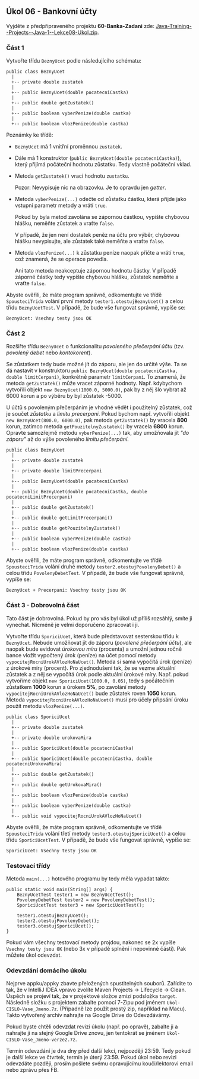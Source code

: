 Úkol 06 - Bankovní účty
-----------------------

Vyjděte z předpřipraveného projektu **60-Banka-Zadani**
zde: [Java-Training--Projects--Java-1--Lekce08-Ukol.zip](../../data/2020-jaro/java-1/Java-Training--Projects--Java-1--Lekce08-Ukol.zip).



### Část 1

Vytvořte třídu `BeznyUcet` podle následujícího schématu:

~~~~
public class BeznyUcet
  |
  +-- private double zustatek
  |
  +-- public BeznyUcet(double pocatecniCastka)
  |
  +-- public double getZustatek()
  |
  +-- public boolean vyberPenize(double castka)
  |
  +-- public boolean vlozPenize(double castka)
~~~~

Poznámky ke třídě:

- `BeznyUcet` má 1 vnitřní proměnnou `zustatek`.

- Dále má 1 konstruktor (`public BeznyUcet(double pocatecniCastka)`), který přijímá počáteční hodnotu zůstatku.
    Tedy vlastně počáteční vklad.

- Metoda `getZustatek()` vrací hodnotu `zustatku`.

    Pozor: Nevypisuje nic na obrazovku. Je to opravdu jen *getter*.

- Metoda `vyberPenize(...)` odečte od zůstatku částku, která
    přijde jako vstupní parametr metody a vrátí `true`.

    Pokud by byla metod zavolána se zápornou částkou,
    vypište chybovou hlášku, neměňte zůstatek a vraťte `false`.

    V případě, že jen není dostatek peněz na účtu pro výběr,
    chybovou hlášku nevypisujte, ale zůstatek také neměňte
    a vraťte `false`.

- Metoda `vlozPenize(...)` k zůstatku peníze naopak přičte
    a vrátí `true`, což znamená, že se operace povedla.

    Ani tato metoda neakceptuje zápornou hodnotu částky.
    V případě záporné částky tedy vypište chybovou
    hlášku, zůstatek neměňte a vraťte `false`.


Abyste ověřili, že máte program správně,
odkomentujte ve třídě `SpousteciTrida` volání první metody
`tester1.otestujBeznyUcet()` a celou třídu `BeznyUcetTest`.
V případě, že bude vše fungovat správně, vypíše se:
~~~~
BeznyUcet: Vsechny testy jsou OK
~~~~



### Část 2

Rozšiřte třídu `BeznyUcet` o funkcionalitu *povoleného přečerpání účtu*
(tzv. *povolený debet* nebo *kontokorent*).

Se zůstatkem tedy bude možné jít do záporu, ale jen do určité výše.
Ta se dá nastavit v konstruktoru
`public BeznyUcet(double pocatecniCastka, double limitCerpani)`,
konkrétně parametr `limitCerpani`.
To znamená, že metoda `getZustatek()` může vracet záporné hodnoty.
Např. kdybychom vytvořili objekt `new BeznyUcet(1000.0, 5000.0)`,
pak by z něj šlo vybrat až 6000 korun a po výběru by byl zůstatek
-5000.

U účtů s povoleným přečerpáním je vhodné vědět i
použitelný zůstatek, což je součet *zůstatku* a *limitu precerpani*.
Pokud bychom např. vytvořili objekt `new BeznyUcet(800.0, 6000.0)`,
pak metoda `getZustatek()` by vracela **800** korun,
zatímco metoda `getPouzitelnyZustatek()` by vracela **6800** korun.
Opravte samozřejmě metodu `vyberPenize(...)` tak,
aby umožňovala jít *"do záporu"* až do výše povoleného *limitu
přečerpání*.

~~~~
public class BeznyUcet
  |
  +-- private double zustatek
  |
  +-- private double limitPrecerpani
  |
  +-- public BeznyUcet(double pocatecniCastka)
  |
  +-- public BeznyUcet(double pocatecniCastka, double pocatecniLimitPrecerpani)
  |
  +-- public double getZustatek()
  |
  +-- public double getLimitPrecerpani()
  |
  +-- public double getPouzitelnyZustatek()
  |
  +-- public boolean vyberPenize(double castka)
  |
  +-- public boolean vlozPenize(double castka)
~~~~

Abyste ověřili, že máte program správně,
odkomentujte ve třídě `SpousteciTrida` volání druhé metody
`tester2.otestujPovolenyDebet()` a celou třídu `PovolenyDebetTest`.
V případě, že bude vše fungovat správně, vypíše se:
~~~~
BeznyUcet + Precerpani: Vsechny testy jsou OK
~~~~



### Část 3 - Dobrovolná část

Tato část je dobrovolná.
Pokud by pro vás byl úkol už příliš rozsáhlý, smíte ji vynechat.
Nicméně je velmi doporučeno zpracovat i ji.

Vytvořte třídu `SporiciUcet`,
která bude představovat sesterskou třídu k `BeznyUcet`.
Nebude umožňovat jít do záporu (*povolené přečerpání účtu*),
ale naopak bude evidovat *úrokovou míru* (procenta) a umožní
jednou ročně bance vložit vypočtený úrok (peníze) na účet
pomocí metody `vypocitejRocniUrokAVlozHoNaUcet()`.
Metoda si sama vypočítá
úrok (peníze) z úrokové míry (procent). Pro zjednodušení tak, že se vezme
aktuální zůstatek a z něj se vypočítá úrok podle aktuální úrokové míry.
Např. pokud vytvoříme objekt `new SporiciUcet(1000.0, 0.05)`,
tedy s počátečním zůstatkem **1000** korun a úrokem **5%**,
po zavolání metody `vypocitejRocniUrokAVlozHoNaUcet()` bude zůstatek
roven **1050** korun.
Metoda `vypocitejRocniUrokAVlozHoNaUcet()` musí pro účely připsání
úroku použít metodu `vlozPenize(...)`.


~~~~
public class SporiciUcet
  |
  +-- private double zustatek
  |
  +-- private double urokovaMira
  |
  +-- public SporiciUcet(double pocatecniCastka)
  |
  +-- public SporiciUcet(double pocatecniCastka, double pocatecniUrokovaMira)
  |
  +-- public double getZustatek()
  |
  +-- public double getUrokovaMira()
  |
  +-- public boolean vlozPenize(double castka)
  |
  +-- public boolean vyberPenize(double castka)
  |
  +-- public void vypocitejRocniUrokAVlozHoNaUcet()
~~~~

Abyste ověřili, že máte program správně,
odkomentujte ve třídě `SpousteciTrida` volání třetí metody
`tester3.otestujSporiciUcet()` a celou třídu `SporiciUcetTest`.
V případě, že bude vše fungovat správně, vypíše se:
~~~~
SporiciUcet: Vsechny testy jsou OK
~~~~



### Testovací třídy

Metoda `main(...)` hotového programu by tedy měla vypadat takto:

~~~~
public static void main(String[] args) {
    BeznyUcetTest tester1 = new BeznyUcetTest();
    PovolenyDebetTest tester2 = new PovolenyDebetTest();
    SporiciUcetTest tester3 = new SporiciUcetTest();

    tester1.otestujBeznyUcet();
    tester2.otestujPovolenyDebet();
    tester3.otestujSporiciUcet();
}
~~~~

Pokud vám všechny testovací metody projdou, nakonec se 2x vypíše
`Vsechny testy jsou OK` (nebo 3x v případě splnění i nepovinné části).
Pak můžete úkol odevzdat.



### Odevzdání domácího úkolu

Nejprve appku/appky zbavte přeložených spustitelných souborů.
Zařídíte to tak, že v IntelliJ IDEA vpravo zvolíte
Maven Projects -> Lifecycle -> Clean.
Úspěch se projeví tak, že v projektové složce zmizí
podsložka `target`.
Následně složku s projektem
zabalte pomocí 7-Zipu pod jménem `Ukol-CISLO-Vase_Jmeno.7z`.
(Případně lze použít prostý zip, například na Macu).
Takto vytvořený archív nahrajte na Google Drive do Odevzdávárny.

Pokud byste chtěli odevzdat revizi úkolu (např. po opravě),
zabalte ji a nahrajte ji na stejný Google Drive znovu,
jen tentokrát se jménem `Ukol-CISLO-Vase_Jmeno-verze2.7z`.

Termín odevzdání je dva dny před další lekcí, nejpozději 23:59.
Tedy pokud je další lekce ve čtvrtek, termín je úterý 23:59.
Pokud úkol nebo revizi odevzdáte později,
prosím pošlete svému opravujícímu kouči/lektorovi email nebo zprávu přes FB.
